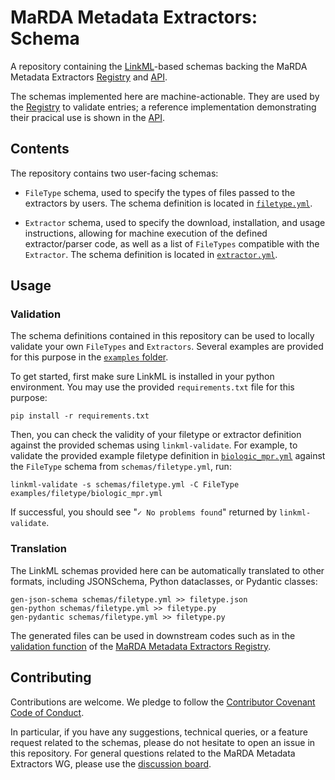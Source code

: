 # MaRDA Metadata Extractors: Schema

A repository containing the [LinkML](https://linkml.io/linkml/)-based schemas backing the
MaRDA Metadata Extractors [Registry](https://github.com/marda-alliance/metadata_extractors_registry/)
and [API](https://github.com/marda-alliance/metadata_extractors_api/).

The schemas implemented here are machine-actionable. They are used by the [Registry](https://github.com/marda-alliance/metadata_extractors_registry/) to validate entries; a reference implementation demonstrating
their pracical use is shown in the [API](https://github.com/marda-alliance/metadata_extractors_api/).

## Contents
The repository contains two user-facing schemas:

- ``FileType`` schema, used to specify the types of files passed to the extractors by users.
  The schema definition is located in [``filetype.yml``](./schemas/filetype.yml).

- ``Extractor`` schema, used to specify the download, installation, and usage instructions,
  allowing for machine execution of the defined extractor/parser code, as well as a list of
  ``FileTypes`` compatible with the ``Extractor``.
  The schema definition is located in [``extractor.yml``](./schemas/extractor.yml).

## Usage
### Validation
The schema definitions contained in this repository can be used to locally validate your own
``FileTypes`` and ``Extractors``. Several examples are provided for this purpose in the
[``examples`` folder](./examples/).

To get started, first make sure LinkML is installed in your python environment. You may use
the provided ``requirements.txt`` file for this purpose:

```
pip install -r requirements.txt
```

Then, you can check the validity of your filetype or extractor definition against the provided
schemas using ``linkml-validate``. For example, to validate the provided example filetype definition
in [``biologic_mpr.yml``](./examples/filetype/biologic_mpr.yml) against the ``FileType`` schema
from ``schemas/filetype.yml``, run:

```
linkml-validate -s schemas/filetype.yml -C FileType examples/filetype/biologic_mpr.yml
```

If successful, you should see "``✓ No problems found``" returned by ``linkml-validate``.

### Translation

The LinkML schemas provided here can be automatically translated to other formats, including
JSONSchema, Python dataclasses, or Pydantic classes:

```
gen-json-schema schemas/filetype.yml >> filetype.json
gen-python schemas/filetype.yml >> filetype.py
gen-pydantic schemas/filetype.yml >> filetype.py
```

The generated files can be used in downstream codes such as in the [validation function](https://github.com/marda-alliance/metadata_extractors_registry/blob/main/tasks.py#L33)
of the [MaRDA Metadata Extractors Registry](https://github.com/marda-alliance/metadata_extractors_registry).

## Contributing

Contributions are welcome. We pledge to follow the [Contributor Covenant Code of Conduct](https://www.contributor-covenant.org/version/2/1/code_of_conduct/).

In particular, if you have any suggestions, technical queries, or a feature request related
to the schemas, please do not hesitate to open an issue in this repository. For general
questions related to the MaRDA Metadata Extractors WG, please use the [discussion board](https://github.com/marda-alliance/metadata_extractors/discussions).
